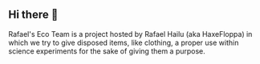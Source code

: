 ## Hi there 👋

Rafael's Eco Team is a project hosted by Rafael Hailu (aka HaxeFloppa) in which we try to give disposed items, like clothing, a proper use within science experiments for the sake of giving them a purpose.
